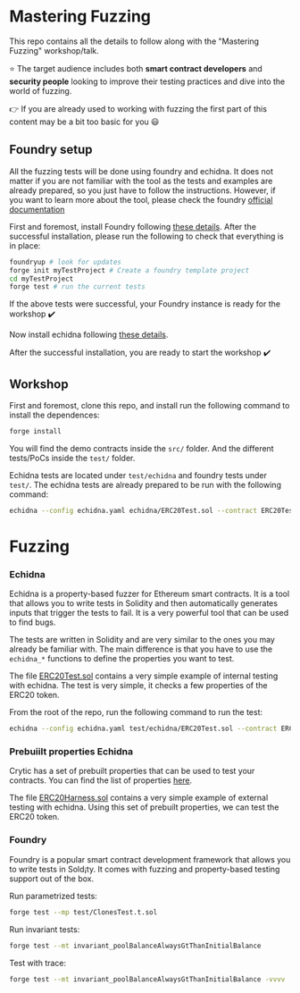 # Mastering Fuzzing

This repo contains all the details to follow along with the "Mastering Fuzzing" workshop/talk. 


:star: The target audience includes both **smart contract developers** and **security people** looking to improve their testing practices and dive into the world of fuzzing.


:point_right: If you are already used to working with fuzzing the first part of this content may be a bit too basic for you :smiley:


## Foundry setup

All the fuzzing tests will be done using foundry and echidna. It does not matter if you are not familiar with the tool as the tests and examples are already prepared, so you just have to follow the instructions. However, if you want to learn more about the tool, please check the foundry [official documentation](https://book.getfoundry.sh/)


First and foremost, install Foundry following [these details](https://github.com/foundry-rs/foundry#installation). After the successful installation, please run the following to check that everything is in place:
```sh
foundryup # look for updates
forge init myTestProject # Create a foundry template project
cd myTestProject 
forge test # run the current tests
```

If the above tests were successful, your Foundry instance is ready for the workshop :heavy_check_mark:

Now install echidna following [these details](https://github.com/crytic/echidna#installation).

After the successful installation, you are ready to start the workshop :heavy_check_mark:

## Workshop

First and foremost, clone this repo, and install run the following command to install the dependences:
```sh
forge install 
```

You will find the demo contracts inside the `src/` folder. And the different tests/PoCs inside the `test/` folder.

Echidna tests are located under `test/echidna` and foundry tests under `test/`. The echidna tests are already prepared to be run with the following command:
```sh
echidna --config echidna.yaml echidna/ERC20Test.sol --contract ERC20Test  
```

# Fuzzing

### Echidna 

Echidna is a property-based fuzzer for Ethereum smart contracts. It is a tool that allows you to write tests in Solidity and then automatically generates inputs that trigger the tests to fail. It is a very powerful tool that can be used to find bugs.

The tests are written in Solidity and are very similar to the ones you may already be familiar with. The main difference is that you have to use the `echidna_*` functions to define the properties you want to test. 

The file [ERC20Test.sol](/test/echidna/ERC20Test.sol) contains a very simple example of internal testing with echidna. The test is very simple, it checks a few properties of the ERC20 token.

From the root of the repo, run the following command to run the test:
```sh
echidna --config echidna.yaml test/echidna/ERC20Test.sol --contract ERC20Test  
```

### Prebuiilt properties Echidna

Crytic has a set of prebuilt properties that can be used to test your contracts. You can find the list of properties [here](https://github.com/crytic/properties).

The file [ERC20Harness.sol](/test/echidna/ERC20Harness.sol) contains a very simple example of external testing with echidna. Using this set of prebuilt properties, we can test the ERC20 token.

### Foundry

Foundry is a popular smart contract development framework that allows you to write tests in Sold¡ty. It comes with fuzzing and property-based testing support out of the box. 


Run parametrized tests:
```sh
forge test --mp test/ClonesTest.t.sol
```

Run invariant tests:
```sh
forge test --mt invariant_poolBalanceAlwaysGtThanInitialBalance
```

Test with trace:
```sh
forge test --mt invariant_poolBalanceAlwaysGtThanInitialBalance -vvvv
```



